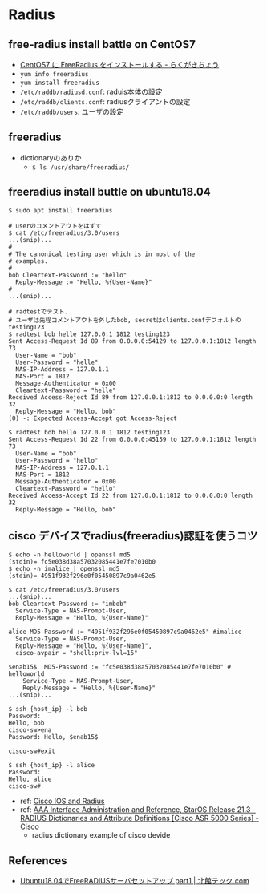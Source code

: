 # Radius

## free-radius install battle on CentOS7
  - [CentOS7 に FreeRadius をインストールする - らくがきちょう](http://sig9.hatenablog.com/entry/2016/10/20/120000)
  - `yum info freeradius`
  - `yum install freeradius`
  - `/etc/raddb/radiusd.conf`: raduis本体の設定
  - `/etc/raddb/clients.conf`: radiusクライアントの設定
  - `/etc/raddb/users`: ユーザの設定

## freeradius
- dictionaryのありか
  - `$ ls /usr/share/freeradius/`

## freeradius install buttle on ubuntu18.04
```
$ sudo apt install freeradius

# userのコメントアウトをはずす
$ cat /etc/freeradius/3.0/users
...(snip)...
#
# The canonical testing user which is in most of the
# examples.
#
bob Cleartext-Password := "hello"
  Reply-Message := "Hello, %{User-Name}"
#
...(snip)...

# radtestでテスト．
# ユーザは先程コメントアウトを外したbob, secretはclients.confデフォルトのtesting123
$ radtest bob helle 127.0.0.1 1812 testing123
Sent Access-Request Id 89 from 0.0.0.0:54129 to 127.0.0.1:1812 length 73
  User-Name = "bob"
  User-Password = "helle"
  NAS-IP-Address = 127.0.1.1
  NAS-Port = 1812
  Message-Authenticator = 0x00
  Cleartext-Password = "helle"
Received Access-Reject Id 89 from 127.0.0.1:1812 to 0.0.0.0:0 length 32
  Reply-Message = "Hello, bob"
(0) -: Expected Access-Accept got Access-Reject

$ radtest bob hello 127.0.0.1 1812 testing123
Sent Access-Request Id 22 from 0.0.0.0:45159 to 127.0.0.1:1812 length 73
  User-Name = "bob"
  User-Password = "hello"
  NAS-IP-Address = 127.0.1.1
  NAS-Port = 1812
  Message-Authenticator = 0x00
  Cleartext-Password = "hello"
Received Access-Accept Id 22 from 127.0.0.1:1812 to 0.0.0.0:0 length 32
  Reply-Message = "Hello, bob"

```

## cisco デバイスでradius(freeradius)認証を使うコツ
```
$ echo -n helloworld | openssl md5
(stdin)= fc5e038d38a57032085441e7fe7010b0
$ echo -n imalice | openssl md5
(stdin)= 4951f932f296e0f05450897c9a0462e5

$ cat /etc/freeradius/3.0/users
...(snip)...
bob Cleartext-Password := "imbob"
  Service-Type = NAS-Prompt-User,
  Reply-Message = "Hello, %{User-Name}"

alice MD5-Password := "4951f932f296e0f05450897c9a0462e5" #imalice
  Service-Type = NAS-Prompt-User,
  Reply-Message = "Hello, %{User-Name}",
  cisco-avpair = "shell:priv-lvl=15"

$enab15$  MD5-Password := "fc5e038d38a57032085441e7fe7010b0" # helloworld
    Service-Type = NAS-Prompt-User,
    Reply-Message = "Hello, %{User-Name}"
...(snip)...

$ ssh {host_ip} -l bob
Password:
Hello, bob
cisco-sw>ena
Password: Hello, $enab15$

cisco-sw#exit

$ ssh {host_ip} -l alice
Password:
Hello, alice
cisco-sw#
```
- ref: [Cisco IOS and Radius](https://wiki.freeradius.org/vendor/Cisco)
- ref: [AAA Interface Administration and Reference, StarOS Release 21.3  - RADIUS Dictionaries and Attribute Definitions [Cisco ASR 5000 Series] - Cisco](https://www.cisco.com/c/en/us/td/docs/wireless/asr_5000/21-3_N5-5/AAA/21-3-AAA-Reference/21-AAA-Reference_chapter_01110.html#reference_eadf5559-d5f8-40d6-a3d0-c9d117f108de)
  - radius dictionary example of cisco devide

## References
- [Ubuntu18.04でFreeRADIUSサーバセットアップ part1 | 北館テック.com](https://kitakantech.com/ubuntu18-freeradius-part1/)